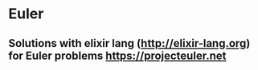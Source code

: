 # Euler
## Solutions with elixir lang (http://elixir-lang.org) for Euler problems https://projecteuler.net
